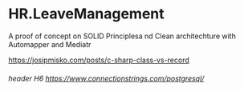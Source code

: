 # HR.LeaveManagement
A proof of concept on SOLID Principlesa nd Clean architechture with Automapper and Mediatr

https://josipmisko.com/posts/c-sharp-class-vs-record
###### header H6 https://www.connectionstrings.com/postgresql/
